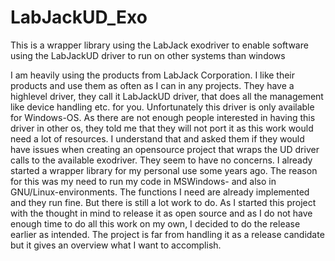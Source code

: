 # LabJackUD_Exo
This is a wrapper library using the LabJack exodriver to enable software using the LabJackUD driver to run on other systems than windows

I am heavily using the products from LabJack Corporation. I like their products and use them as often as I can in any projects.
They have a highlevel driver, they call it LabJackUD driver, that does all the management like device handling etc. for you.
Unfortunately this driver is only available for Windows-OS.
As there are not enough people interested in having this driver in other os, they told me that they will not port it as this work would need a lot of resources.
I understand that and asked them if they would have issues when creating an opensource project that wraps the UD driver calls to the available exodriver. They seem to have no concerns.
I already started a wrapper library for my personal use some years ago. The reason for this was my need to run my code in MSWindows- and also in GNU/Linux-environments. The functions I need are already implemented and they run fine. But there is still a lot work to do. As I started this project with the thought in mind to release it as open source and as I do not have enough time to do all this work on my own, I decided to do the release earlier as intended.
The project is far from handling it as a release candidate but it gives an overview what I want to accomplish.
